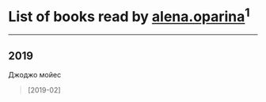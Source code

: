 # List of books read by [alena.oparina](http://vk.com/id153635074)<sup>1</sup>
---

## 2019

Джоджо мойес
> [2019-02] 



